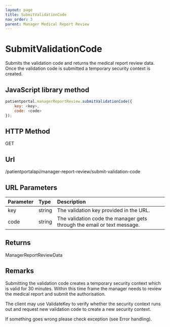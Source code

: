 ```yaml
---
layout: page
title: SubmitValidationCode
nav_order: 3
parent: Manager Medical Report Review
---
```


# SubmitValidationCode

Submits the validation code and returns the medical report review data. Once the validation code is submitted a temporary security context is created.

## JavaScript library method

```javascript
patientportal.managerReportReview.submitValidationCode({
    key: <key>,
    code: <code>
});
```

## HTTP Method

GET

## ****Url****

/patientportalapi/manager-report-review/submit-validation-code

## URL Parameters

| Parameter | Type   | Description                                                 |
|:----------|:-------|:------------------------------------------------------------|
| key | string | The validation key provided in the URL. |
| code | string | The validation code the manager gets through the email or text message. |

## Returns

ManagerReportReviewData

## Remarks

Submitting the validation code creates a temporary security context which is valid for 30 minutes. Within this time frame the manager needs to review the medical report and submit the authorisation.

The client may use ValidateKey to verify whether the security context runs out and request new validation code to create a new security context.

If something goes wrong please check exception (see Error handling).
